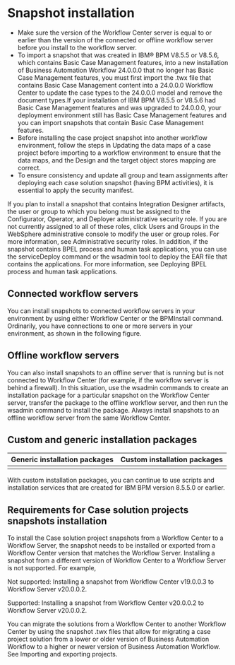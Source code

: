 # Snapshot installation

- Make sure the version of the Workflow Center server is equal to or
earlier than the version of the connected or offline workflow server before you install to the
workflow server.
- To
import a snapshot that was created in IBM® BPM V8.5.5 or V8.5.6, which
contains Basic Case Management features, into a new installation of Business Automation Workflow
24.0.0.0 that no longer
has Basic Case Management features, you must first import the .twx file that
contains Basic Case Management content into a 24.0.0.0
Workflow Center to update the
case types to the 24.0.0.0 model and remove the document types.If your installation of IBM BPM V8.5.5 or V8.5.6 had Basic
Case Management features and was upgraded to 24.0.0.0, your deployment
environment still has Basic Case Management features and you can import snapshots that contain Basic
Case Management features.
- Before installing the case project snapshot into another workflow environment, follow the steps
in Updating the data maps of a case project before importing to a workflow environment to ensure that the data maps,
and the Design and the target object stores mapping are correct.
- To ensure consistency and update all group and team assignments after deploying each case
solution snapshot (having BPM activities), it is essential to apply the security manifest.

If you plan to install a snapshot that contains Integration Designer artifacts, the user or
group to which you belong must be assigned to the Configurator, Operator, and  Deployer
administrative security role. If you are not currently assigned to all of these roles, click
Users and Groups in the WebSphere administrative console to modify the user
or group roles. For more information, see Administrative security roles. In addition, if the snapshot contains BPEL process and human task applications,
you can use the serviceDeploy command or the wsadmin tool to deploy the EAR file
that contains the applications. For more information, see Deploying BPEL process and human task applications.

## Connected workflow servers

You can install snapshots to connected workflow servers in your environment by using either
Workflow Center or the
BPMInstall command. Ordinarily, you have connections to one or more servers in
your environment, as shown in the following figure.

## Offline workflow servers

You can also install snapshots to an offline server that is running but is not connected to
Workflow Center (for example,
if the workflow server is behind a firewall). In this situation, use the wsadmin commands to create
an installation package for a particular snapshot on the Workflow Center server, transfer the
package to the offline workflow server, and then run the wsadmin command to install the package.
Always install snapshots to an offline workflow server from the same Workflow Center.

## Custom and generic installation packages

| Generic installation packages   | Custom installation packages   |
|---------------------------------|--------------------------------|
|                                 |                                |

With custom installation packages, you can continue to use scripts and installation services that
are created  for IBM BPM
version 8.5.5.0 or earlier.

## Requirements for Case solution projects snapshots installation

To install the Case solution project snapshots from a Workflow Center to a Workflow Server,
the snapshot needs to be installed or exported from a Workflow Center version that matches
the Workflow Server. Installing a snapshot from a different version of Workflow Center to a Workflow Server
is not supported. For example,

Not supported: Installing a snapshot from Workflow Center v19.0.0.3 to Workflow
Server v20.0.0.2.

Supported: Installing a snapshot from Workflow Center v20.0.0.2 to Workflow
Server v20.0.0.2.

You can migrate the solutions from a Workflow Center to another Workflow Center by using the snapshot
.twx files that allow for migrating a case project solution from a lower or
older version of Business Automation Workflow to a higher or newer version of Business Automation
Workflow. See Importing and exporting projects.